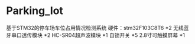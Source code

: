 # Parking_lot
基于STM32的停车场车位占用情况检测系统
硬件：stm32F103C8T6					*2
		无线蓝牙串口透传模块 		*2
		HC-SR04超声波模块			*1
		自锁开关					*5
		2.8寸可触摸屏幕				*1
